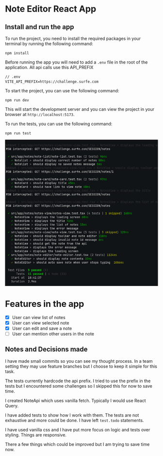 # Note Editor React App

## Install and run the app

To run the project, you need to install the required packages in your terminal by running the following command:

```
npm install
```

Before running the app you will need to add a `.env` file in the root of the application. All api calls use this API_PREFIX

```
// .env
VITE_API_PREFIX=https://challenge.surfe.com

```

To start the project, you can use the following command:

```npm run dev
npm run dev
```

This will start the development server and you can view the project in your browser at `http://localhost:5173`.

To run the tests, you can use the following command:

```npm run test
npm run test
```

![alt text](tests-screenshot.png)

# Features in the app

- [x] User can view list of notes
- [x] User can view selected note
- [x] User can edit and save a note
- [ ] User can mention other users in the note

## Notes and Decisions made

I have made small commits so you can see my thought process. In a team setting they may use feature branches but I choose to keep it simple for this task.

The tests currently hardcode the api prefix. I tried to use the prefix in the tests but I encountered some challenges so I skipped this for now to save time.

I created NoteApi which uses vanilla fetch. Typically I would use React Query.

I have added tests to show how I work with them. The tests are not exhaustive and more could be done. I have left `test.todo` statements.

I have used vanilla css and I have put more focus on logic and tests over styling. Things are responsive.

There a few things which could be improved but I am trying to save time now.
